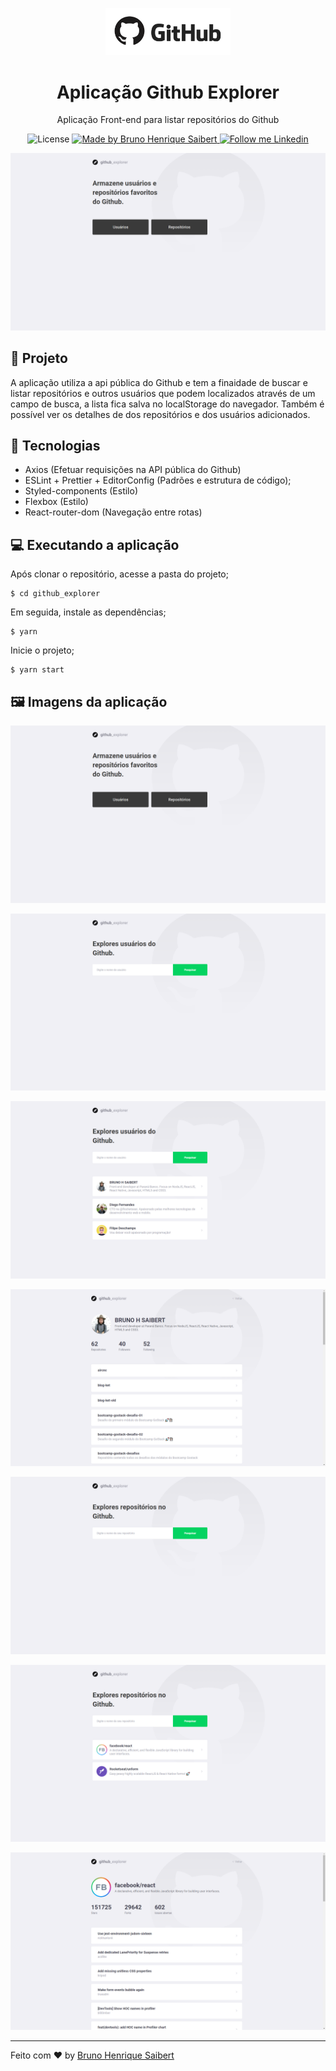 <p align="center">
  <img alt="Github Explorer" src="https://raw.githubusercontent.com/BrunoSaibert/github_explorer/master/src/assets/github.png" width="200px" />
</p>

<h1 align="center">
  Aplicação Github Explorer
</h1>

<p align="center">Aplicação Front-end para listar repositórios do Github</p>

<p align="center">
  <img alt="License" src="https://img.shields.io/badge/license-MIT-191A1E">

  <a href="https://github.com/BrunoSaibert">
    <img alt="Made by Bruno Henrique Saibert" src="https://img.shields.io/badge/Made%20by-Bruno%20Henrique%20Saibert-191A1E">
  </a>

  <a href="https://linkedin.com/in/brunohenriquesaibert">
    <img alt="Follow me Linkedin" src="https://img.shields.io/badge/Follow%20up-brunohenriquesaibert-191A1E?style=social&logo=linkedin">
  </a>
</p>

<p align="center">
  <img alt="Github Explorer" src="https://raw.githubusercontent.com/BrunoSaibert/github_explorer/master/src/assets/git-explorer-1.jpg" />
</p>

## 🚀 Projeto

A aplicação utiliza a api pública do Github e tem a finaidade de buscar e listar repositórios e outros usuários que podem localizados através de um campo de busca, a lista fica salva no localStorage do navegador. Também é possível ver os detalhes de dos repositórios e dos usuários adicionados.

## 🔧 Tecnologias

- Axios (Efetuar requisições na API pública do Github)
- ESLint + Prettier + EditorConfig (Padrões e estrutura de código);
- Styled-components (Estilo)
- Flexbox (Estilo)
- React-router-dom (Navegação entre rotas)

## 💻 Executando a aplicação

Após clonar o repositório, acesse a pasta do projeto;

```
$ cd github_explorer
```

Em seguida, instale as dependências;

```
$ yarn
```

Inicie o projeto;

```
$ yarn start
```

## 🖼 Imagens da aplicação

<p align="center">
  <img alt="Github Explorer" src="https://raw.githubusercontent.com/BrunoSaibert/github_explorer/master/src/assets/git-explorer-1.jpg" />
</p>

<p align="center">
  <img alt="Github Explorer" src="https://raw.githubusercontent.com/BrunoSaibert/github_explorer/master/src/assets/git-explorer-2.jpg" />
</p>

<p align="center">
  <img alt="Github Explorer" src="https://raw.githubusercontent.com/BrunoSaibert/github_explorer/master/src/assets/git-explorer-3.jpg" />
</p>

<p align="center">
  <img alt="Github Explorer" src="https://raw.githubusercontent.com/BrunoSaibert/github_explorer/master/src/assets/git-explorer-4.jpg" />
</p>

<p align="center">
  <img alt="Github Explorer" src="https://raw.githubusercontent.com/BrunoSaibert/github_explorer/master/src/assets/git-explorer-5.jpg" />
</p>

<p align="center">
  <img alt="Github Explorer" src="https://raw.githubusercontent.com/BrunoSaibert/github_explorer/master/src/assets/git-explorer-6.jpg" />
</p>

<p align="center">
  <img alt="Github Explorer" src="https://raw.githubusercontent.com/BrunoSaibert/github_explorer/master/src/assets/git-explorer-7.jpg" />
</p>

---

Feito com ♥ by [Bruno Henrique Saibert](https://www.linkedin.com/in/brunohenriquesaibert)
